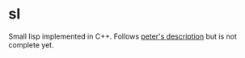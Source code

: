 # sl
Small lisp implemented in C++. Follows [peter's description](https://norvig.com/lispy.html) but is not complete yet.

